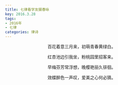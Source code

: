 ```yaml
---
title: 七律看学友摄春咏
key: 2016.3.28
tags: 
- 2016年 
- 七律
categories: 律诗
---
```


<p align="center">百花着意三月来，初萌青春黄绿白。
</p>
<p align="center">红杏池边引我坐，粉桃园里招客来。
</p>
<p align="center">早梅芬芳常浮想，晚樱艳丽久徘徊。
</p>
<p align="center">效蝶醉色一声叹，爱美之心何必猜。
</p>
